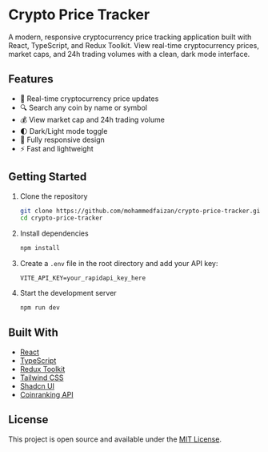 # Crypto Price Tracker

A modern, responsive cryptocurrency price tracking application built with React, TypeScript, and Redux Toolkit. View real-time cryptocurrency prices, market caps, and 24h trading volumes with a clean, dark mode interface.

## Features

- 🚀 Real-time cryptocurrency price updates
- 🔍 Search any coin by name or symbol
- 💰 View market cap and 24h trading volume
- 🌓 Dark/Light mode toggle
- 📱 Fully responsive design
- ⚡ Fast and lightweight

## Getting Started

1. Clone the repository
   ```bash
   git clone https://github.com/mohammedfaizan/crypto-price-tracker.git
   cd crypto-price-tracker
   ```

2. Install dependencies
   ```bash
   npm install
   ```

3. Create a `.env` file in the root directory and add your API key:
   ```
   VITE_API_KEY=your_rapidapi_key_here
   ```

4. Start the development server
   ```bash
   npm run dev
   ```

## Built With

- [React](https://reactjs.org/)
- [TypeScript](https://www.typescriptlang.org/)
- [Redux Toolkit](https://redux-toolkit.js.org/)
- [Tailwind CSS](https://tailwindcss.com/)
- [Shadcn UI](https://ui.shadcn.com/)
- [Coinranking API](https://rapidapi.com/Coinranking/api/coinranking1/)

## License

This project is open source and available under the [MIT License](LICENSE).
